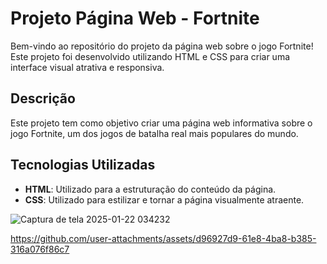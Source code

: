 # Projeto Página Web - Fortnite

Bem-vindo ao repositório do projeto da página web sobre o jogo Fortnite! Este projeto foi desenvolvido utilizando HTML e CSS para criar uma interface visual atrativa e responsiva.

## Descrição

Este projeto tem como objetivo criar uma página web informativa sobre o jogo Fortnite, um dos jogos de batalha real mais populares do mundo. 




## Tecnologias Utilizadas

- **HTML**: Utilizado para a estruturação do conteúdo da página.
- **CSS**: Utilizado para estilizar e tornar a página visualmente atraente.


![Captura de tela 2025-01-22 034232](https://github.com/user-attachments/assets/ea0fcb23-d6c2-4e4b-80b7-1e811248059c)


https://github.com/user-attachments/assets/d96927d9-61e8-4ba8-b385-316a076f86c7



